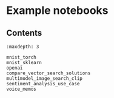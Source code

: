 # Example notebooks

## Contents

```{toctree}
:maxdepth: 3

mnist_torch
mnist_sklearn
openai
compare_vector_search_solutions
multimodel_image_search_clip
sentiment_analysis_use_case
voice_memos
```